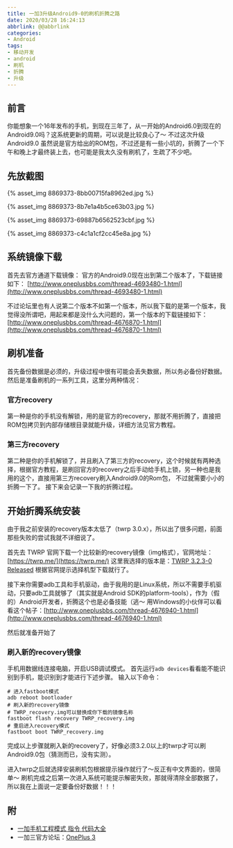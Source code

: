 ```yaml
---
title: 一加3升级Android9-0的刷机折腾之路
date: 2020/03/28 16:24:13
abbrlink: @@abbrlink
categories:
- Android
tags:
- 移动开发
- android
- 刷机
- 折腾
- 升级
---
```

## 前言
你能想象一个16年发布的手机，到现在三年了，从一开始的Android6.0到现在的Android9.0吗？这系统更新的周期，可以说是比较良心了～
不过这次升级Android9.0 虽然说是官方给出的ROM包，不过还是有一些小坑的，折腾了一个下午和晚上才最终装上去，也可能是我太久没有刷机了，生疏了不少吧。

## 先放截图
{% asset_img 8869373-8bb00715fa8962ed.jpg %}

{% asset_img 8869373-8b7e1a4b5ce63b03.jpg %}

{% asset_img 8869373-69887b6562523cbf.jpg %}

{% asset_img 8869373-c4c1a1cf2cc45e8a.jpg %}

## 系统镜像下载
首先去官方通道下载镜像：
官方的Android9.0现在出到第二个版本了，下载链接如下：
[http://www.oneplusbbs.com/thread-4693480-1.html](http://www.oneplusbbs.com/thread-4693480-1.html)

不过论坛里也有人说第二个版本不如第一个版本，所以我下载的是第一个版本，我觉得没所谓吧，用起来都是没什么大问题的，第一个版本的下载链接如下：
[http://www.oneplusbbs.com/thread-4676870-1.html](http://www.oneplusbbs.com/thread-4676870-1.html)


## 刷机准备
首先备份数据是必须的，升级过程中很有可能会丢失数据，所以务必备份好数据。
然后是准备刷机的一系列工具，这里分两种情况：

### 官方recovery
第一种是你的手机没有解锁，用的是官方的recovery，那就不用折腾了，直接把ROM包拷贝到内部存储根目录就能升级，详细方法见官方教程。

### 第三方recovery
第二种是你的手机解锁了，并且刷入了第三方的recovery，这个时候就有两种选择，根据官方教程，是刷回官方的recovery之后手动给手机上锁，另一种也是我用的这个，直接用第三方recovery刷入Android9.0的Rom包， 不过就需要小小的折腾一下了。
接下来会记录一下我的折腾过程。


## 开始折腾系统安装
由于我之前安装的recovery版本太低了（twrp 3.0.x），所以出了很多问题，前面那些失败的尝试我就不详细说了。

首先去 TWRP 官网下载一个比较新的recovery镜像（img格式），官网地址：
[https://twrp.me/](https://twrp.me/)
这里我选择的版本是：[TWRP 3.2.3-0 Released](https://twrp.me/site/update/2018/08/06/twrp-3.2.3-0-released.html)
根据官网提示选择机型下载就行了。

接下来你需要adb工具和手机驱动，由于我用的是Linux系统，所以不需要手机驱动，只要adb工具就够了（其实就是Android SDK的platform-tools），作为（假的）Android开发者，折腾这个也是必备技能（逃～
用Windows的小伙伴可以看看这个帖子：[http://www.oneplusbbs.com/thread-4676940-1.html](http://www.oneplusbbs.com/thread-4676940-1.html)

然后就准备开始了

### 刷入新的recovery镜像
手机用数据线连接电脑，开启USB调试模式。
首先运行`adb devices`看看能不能识别到手机，能识别到才能进行下述步骤。
输入以下命令：
```
# 进入fastboot模式
adb reboot bootloader
# 刷入新的recovery镜像
# TWRP_recovery.img可以替换成你下载的镜像名称
fastboot flash recovery TWRP_recovery.img
# 重启进入recovery模式
fastboot boot TWRP_recovery.img
```
完成以上步骤就刷入新的recovery了，好像必须3.2.0以上的twrp才可以刷Android9.0包（猜测而已，没有实测）。

进入twrp之后就选择安装刷机包根据提示操作就行了～反正有中文界面的，很简单～
刷机完成之后第一次进入系统可能提示解密失败，那就得清除全部数据了，所以我在上面说一定要备份好数据！！！


## 附
- [一加手机工程模式 指令 代码大全](http://www.oneplusbbs.com/thread-2911325-1.html)
- 一加三官方论坛：[OnePlus 3](http://www.oneplusbbs.com/forum-115-1.html)
